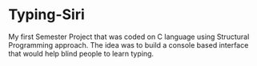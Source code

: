 # Typing-Siri
My first Semester Project that was coded on C language using Structural Programming approach. The idea was to build a console based interface that would help blind people to learn typing.

